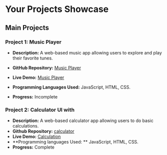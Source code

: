 # Your Projects Showcase

## Main Projects

### Project 1: Music Player
- **Description:** A web-based music app allowing users to explore and play their favorite tunes.

- **GitHub Repository:** [Music Player](https://github.com/PrathmeshPol2004/MUSIC)
- **Live Demo:** [Music Player](https://prathmeshpol2004.github.io/MUSIC/)
- **Programming Languages Used:** JavaScript, HTML, CSS.
- **Progress:** Incomplete

### Project 2: Calculator UI with
- **Description:** A web-based calculator app allowing users to do basic calculations.
- **Github Repository:** [calculator](https://github.com/PrathmeshPol2004/Calculater)
- **Live Demo:** [Calculation](https://prathmeshpol2004.github.io/Calculater/)
- **Programming languages Used: ** JavaScript, HTML, CSS.
- **Progress:** Complete

<!--### Project 2: Another Project Name
- **Description:** Brief description of the project goes here.
- **GitHub Repository:** [Project 2 Repository](https://github.com/yourusername/project2)
- **Programming Languages Used:** Python, Flask, SQL -->

<!-- Add more main projects as needed -->

<!--## Mini-Projects

### Mini-Project 1: Mini-Project Name
- **Description:** Brief description of the mini-project goes here.
- **GitHub Repository:** [Mini-Project 1 Repository](https://github.com/yourusername/mini-project1)
- **Programming Languages Used:** Java, Spring Boot

### Mini-Project 2: Another Mini-Project Name
- **Description:** Brief description of the mini-project goes here.
- **GitHub Repository:** [Mini-Project 2 Repository](https://github.com/yourusername/mini-project2)
- **Programming Languages Used:** Ruby, Ruby on Rails -->

<!-- Add more mini-projects as needed -->
